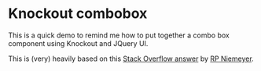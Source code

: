 # Knockout combobox

This is a quick demo to remind me how to put together a combo box component using Knockout and JQuery UI.

This is (very) heavily based on this [Stack Overflow answer](http://stackoverflow.com/a/7538860) by [RP Niemeyer](http://stackoverflow.com/users/594420/rp-niemeyer). 